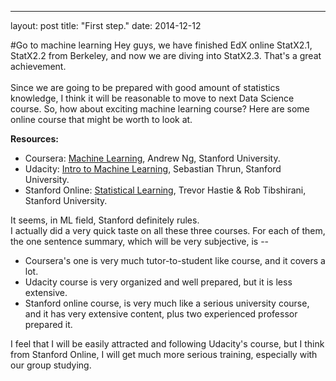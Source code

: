 ---
layout: post
title:  "First step."
date:   2014-12-12

#Go to machine learning
Hey guys, we have finished EdX online StatX2.1, StatX2.2 from Berkeley, and now we are diving into StatX2.3. That's a great achievement.  
<br>
Since we are going to be prepared with good amount of statistics knowledge, I think it will be reasonable to move to next Data Science course. So, how about exciting machine learning course? Here are some online course that might be worth to look at.  

**Resources:**

- Coursera: [Machine Learning][1], Andrew Ng, Stanford University.  
- Udacity: [Intro to Machine Learning][2], Sebastian Thrun, Stanford University.
- Stanford Online: [Statistical Learning][3], Trevor Hastie & Rob Tibshirani, Stanford University.

It seems, in ML field, Stanford definitely rules.   
I actually did a very quick taste on all these three courses. For each of them, the one sentence summary, which will be very subjective, is --  

- Coursera's one is very much tutor-to-student like course, and it covers a lot.  
- Udacity course is very organized and well prepared, but it is less extensive.  
- Stanford online course, is very much like a serious university course, and it has very extensive content, plus two experienced professor prepared it. 

I feel that I will be easily attracted and following Udacity's course, but I think from Stanford Online, I will get much more serious training, especially with our group studying.  


[1]: https://class.coursera.org/ml-007
[2]: https://www.udacity.com/course/ud120
[3]:https://class.stanford.edu/courses/HumanitiesandScience/StatLearning/Winter2015/about
